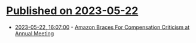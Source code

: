 # [Published on 2023-05-22](index.md)

* [2023-05-22, 16:07:00](https://tech.slashdot.org/story/23/05/22/167223/amazon-braces-for-compensation-criticism-at-annual-meeting?utm_source=rss1.0mainlinkanon&utm_medium=feed) - [Amazon Braces For Compensation Criticism at Annual Meeting](https://tech.slashdot.org/story/23/05/22/167223/amazon-braces-for-compensation-criticism-at-annual-meeting?utm_source=rss1.0mainlinkanon&utm_medium=feed)
